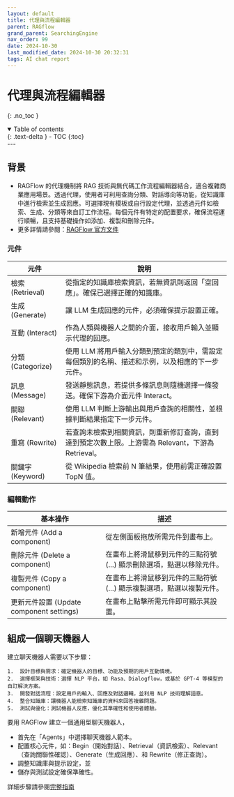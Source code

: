 ```yaml
---
layout: default
title: 代理與流程編輯器
parent: RAGflow
grand_parent: SearchingEngine
nav_order: 99
date: 2024-10-30 
last_modified_date: 2024-10-30 20:32:31
tags: AI chat report
---
```


# 代理與流程編輯器
{: .no_toc }

<details open markdown="block">
  <summary>
    Table of contents
  </summary>
  {: .text-delta }
- TOC
{:toc}
</details>
---

## 背景

- RAGFlow 的代理機制將 RAG 技術與無代碼工作流程編輯器結合，適合複雜商業應用場景。透過代理，使用者可利用查詢分類、對話導向等功能，從知識庫中進行檢索並生成回應。可選擇現有模板或自行設定代理，並透過元件如檢索、生成、分類等來自訂工作流程。每個元件有特定的配置要求，確保流程運行順暢，且支持基礎操作如添加、複製和刪除元件。
- 更多詳情請參閱：[RAGFlow 官方文件](https://ragflow.io/docs/dev/agent_introduction)

### 元件

| 元件         | 說明                                                                                                                             |
| ------------ | -------------------------------------------------------------------------------------------------------------------------------- |
| 檢索 (Retrieval) | 從指定的知識庫檢索資訊，若無資訊則返回「空回應」。確保已選擇正確的知識庫。                                       |
| 生成 (Generate) | 讓 LLM 生成回應的元件，必須確保提示設置正確。                                            |
| 互動 (Interact) | 作為人類與機器人之間的介面，接收用戶輸入並顯示代理的回應。                                  |
| 分類 (Categorize) | 使用 LLM 將用戶輸入分類到預定的類別中，需設定每個類別的名稱、描述和示例，以及相應的下一步元件。 |
| 訊息 (Message) | 發送靜態訊息，若提供多條訊息則隨機選擇一條發送。確保下游為介面元件 Interact。               |
| 關聯 (Relevant) | 使用 LLM 判斷上游輸出與用戶查詢的相關性，並根據判斷結果指定下一步元件。                       |
| 重寫 (Rewrite) | 若查詢未檢索到相關資訊，則重新修訂查詢，直到達到預定次數上限。上游需為 Relevant，下游為 Retrieval。|
| 關鍵字 (Keyword) | 從 Wikipedia 檢索前 N 筆結果，使用前需正確設置 TopN 值。                                  |

### 編輯動作

| 基本操作           | 描述                                                                                               |
| ------------------ | -------------------------------------------------------------------------------------------------- |
| 新增元件 (Add a component)      | 從左側面板拖放所需元件到畫布上。                                                            |
| 刪除元件 (Delete a component)    | 在畫布上將滑鼠移到元件的三點符號 (...) 顯示刪除選項，點選以移除元件。                     |
| 複製元件 (Copy a component)      | 在畫布上將滑鼠移到元件的三點符號 (...) 顯示複製選項，點選以複製元件。                     |
| 更新元件設置 (Update component settings) | 在畫布上點擊所需元件即可顯示其設置。                                                |

## 組成一個聊天機器人

建立聊天機器人需要以下步驟：

	1.	設計目標與需求：確定機器人的目標、功能及預期的用戶互動情境。
	2.	選擇框架與技術：選擇 NLP 平台，如 Rasa、Dialogflow，或基於 GPT-4 等模型的自訂解決方案。
	3.	開發對話流程：設定用戶的輸入、回應及對話邏輯，並利用 NLP 技術理解語意。
	4.	整合知識庫：讓機器人能檢索知識庫的資料來回答複雜問題。
	5.	測試與優化：測試機器人反應，優化其準確性和使用者體驗。

要用 RAGFlow 建立一個通用型聊天機器人，
- 首先在「Agents」中選擇聊天機器人範本。
- 配置核心元件，如：Begin（開始對話）、Retrieval（資訊檢索）、Relevant（查詢關聯性確認）、Generate（生成回應）、和 Rewrite（修正查詢）。
- 調整知識庫與提示設定，並
- 儲存與測試設定確保準確性。

詳細步驟請參閱[完整指南](https://ragflow.io/docs/dev/general_purpose_chatbot)
